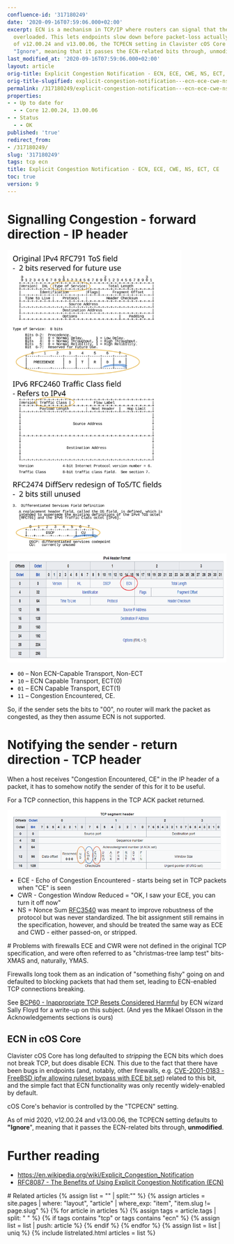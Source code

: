 ```yaml
---
confluence-id: '317180249'
date: '2020-09-16T07:59:06.000+02:00'
excerpt: ECN is a mechanism in TCP/IP where routers can signal that they are almost
  overloaded. This lets endpoints slow down before packet-loss actually occurs.As
  of v12.00.24 and v13.00.06, the TCPECN setting in Clavister cOS Core defaults to
  "Ignore", meaning that it passes the ECN-related bits through, unmodified.
last_modified_at: '2020-09-16T07:59:06.000+02:00'
layout: article
orig-title: Explicit Congestion Notification - ECN, ECE, CWE, NS, ECT, CE
orig-title-slugified: explicit-congestion-notification---ecn-ece-cwe-ns-ect-ce
permalink: /317180249/explicit-congestion-notification---ecn-ece-cwe-ns-ect-ce
properties:
- - Up to date for
  - - Core 12.00.24, 13.00.06
- - Status
  - - OK
published: 'true'
redirect_from:
- /317180249/
slug: '317180249'
tags: tcp ecn
title: Explicit Congestion Notification - ECN, ECE, CWE, NS, ECT, CE
toc: true
version: 9
---
```



# Signalling Congestion - forward direction - IP header
<img src="ip-header-ecn-bits-history.svg" alt="Evolution of IP header ToS bits into DSCP and ECN" title="Evolution of IP header ToS bits into DSCP and ECN" class="float-right ml-2" style="width: 400px;"/>

<img src="image2020-5-23_17-34-34.png" style="height: 250px;"/>

<ul><li><code>00</code> – Non ECN-Capable Transport, Non-ECT</li><li><code>10</code> – ECN Capable Transport, ECT(0)</li><li><code>01</code> – ECN Capable Transport, ECT(1)</li><li><code>11</code> – Congestion Encountered, CE.</li></ul>So, if the sender sets the bits to "00", no router will mark the packet as congested, as they then assume ECN is not supported.


# Notifying the sender - return direction - TCP header
When a host receives "Congestion Encountered, CE" in the IP header of a packet, it has to somehow notify the sender of this for it to be useful.

For a TCP connection, this happens in the TCP ACK packet returned.

<img src="image2020-5-23_17-48-51.png" style="width: 800px;"/>

<ul><li>ECE - Echo of Congestion Encountered - starts being set in TCP packets when "CE" is seen</li><li>CWR - Congestion Window Reduced = "OK, I saw your ECE, you can turn it off now"</li><li>NS = Nonce Sum <a href="https://tools.ietf.org/html/rfc3540">RFC3540</a> was meant to improve robustness of the protocol but was never standardized. The bit assignment still remains in the specification, however, and should be treated the same way as ECE and CWD - either passed-on, or stripped.</li></ul>
# Problems with firewalls
ECE and CWR were not defined in the original TCP specification, and were often referred to as "christmas-tree lamp test" bits- XMAS and, naturally, YMAS.

Firewalls long took them as an indication of "something fishy" going on and defaulted to blocking packets that had them set, leading to ECN-enabled TCP connections breaking.

See <a href="https://tools.ietf.org/html/bcp60">BCP60 - Inappropriate TCP Resets Considered Harmful</a> by ECN wizard Sally Floyd for a write-up on this subject. (And yes the Mikael Olsson in the Acknowledgements sections is ours)


## ECN in cOS Core
Clavister cOS Core has long defaulted to _stripping_ the ECN bits which does not break TCP, but does disable ECN. This due to the fact that there have been bugs in endpoints (and, notably, other firewalls, e.g. <a href="https://cve.mitre.org/cgi-bin/cvename.cgi?name=CVE-2001-0183">CVE-2001-0183 - FreeBSD ipfw allowing ruleset bypass with ECE bit set</a>) related to this bit, and the simple fact that ECN functionality was only recently widely-enabled by default.

cOS Core's behavior is controlled by the "TCPECN" setting.

As of mid 2020, v12.00.24 and v13.00.06, the TCPECN setting defaults to **"Ignore**", meaning that it passes the ECN-related bits through, **unmodified**.


# Further reading
<ul><li><a href="https://en.wikipedia.org/wiki/Explicit_Congestion_Notification">https://en.wikipedia.org/wiki/Explicit_Congestion_Notification</a></li><li><a href="https://tools.ietf.org/html/rfc8087">RFC8087 - The Benefits of Using Explicit Congestion Notification (ECN)</a></li></ul>
# Related articles
{% assign list = "" | split:"" %}
{% assign articles = site.pages | where: "layout", "article" | where_exp: "item", "item.slug != page.slug" %}
{% for article in articles %}
{% assign tags = article.tags | split: " " %}
{% if tags contains "tcp" or tags contains "ecn" %}
{% assign list = list | push: article %}
{% endif %}
{% endfor %}
{% assign list = list | uniq %}
{% include listrelated.html articles = list %}
